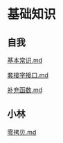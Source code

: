# 基础知识

## 自我

[基本常识.md](https://github.com/niu0217/Documents/blob/main/NetworkProgramming/base/基本常识.md)

[套接字接口.md](https://github.com/niu0217/Documents/blob/main/NetworkProgramming/base/套接字接口.md)

[补充函数.md](https://github.com/niu0217/Documents/blob/main/NetworkProgramming/base/补充函数.md)

## 小林

[零拷贝.md](https://github.com/niu0217/Documents/blob/main/NetworkProgramming/base/零拷贝.md)
